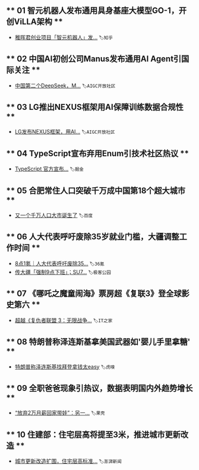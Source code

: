 ## ** 01 智元机器人发布通用具身基座大模型GO-1，开创ViLLA架构 **  
- [稚晖君创业项目「智元机器人」发...](https://www.zhihu.com/question/14549744058) `🏷️知乎`

## ** 02 中国AI初创公司Manus发布通用AI Agent引国际关注 **  
- [中国第二个DeepSeek，M...](https://mp.weixin.qq.com/s/6m2xxxesuRHyX8ziK2MwIw) `🏷️AIGC开放社区`

## ** 03 LG推出NEXUS框架用AI保障训练数据合规性 **  
- [LG发布NEXUS框架，用AI...](https://mp.weixin.qq.com/s/oNru7KFI743cxNaMExenOQ) `🏷️AIGC开放社区`

## ** 04 TypeScript宣布弃用Enum引技术社区热议 **  
- [TypeScript 官方宣布...](https://juejin.cn/post/7478980680183169078) `🏷️掘金`

## ** 05 合肥常住人口突破千万成中国第18个超大城市 **  
- [又一个千万人口大市诞生了](https://www.baidu.com/s?wd=%E5%8F%88%E4%B8%80%E4%B8%AA%E5%8D%83%E4%B8%87%E4%BA%BA%E5%8F%A3%E5%A4%A7%E5%B8%82%E8%AF%9E%E7%94%9F%E4%BA%86) `🏷️百度`

## ** 06 人大代表呼吁废除35岁就业门槛，大疆调整工作时间 **  
- [8点1氪｜人大代表呼吁废除35...](https://www.36kr.com/p/3199672886771072) `🏷️36氪`
- [传大疆「强制9点下班」；SU7...](https://mp.weixin.qq.com/s/2ncCa-CTJLwQcDmf9I6bAg) `🏷️极客公园`

## ** 07 《哪吒之魔童闹海》票房超《复联3》登全球影史第六 **  
- [超越《复仇者联盟 3：无限战争...](https://www.ithome.com/0/836/523.htm) `🏷️IT之家`

## ** 08 特朗普称泽连斯基拿美国武器如'婴儿手里拿糖' **  
- [特朗普称泽连斯基找拜登拿钱太easy](https://www.huxiu.com/moment/1116049.html) `🏷️虎嗅`

## ** 09 全职爸爸现象引热议，数据表明国内外趋势增长 **  
- [“放弃2万月薪回家带娃”：另一...](https://www.guokr.com/article/466893) `🏷️果壳`

## ** 10 住建部：住宅层高将提至3米，推进城市更新改造 **  
- [城市更新改造扩围，住宅层高标准...](https://www.thepaper.cn/newsDetail_forward_30349971) `🏷️澎湃新闻`

